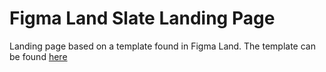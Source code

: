 # Figma Land Slate Landing Page

Landing page based on a template found in Figma Land. The template can be found [here](https://figmaland.com/templates/figma-dark-startup-template)

